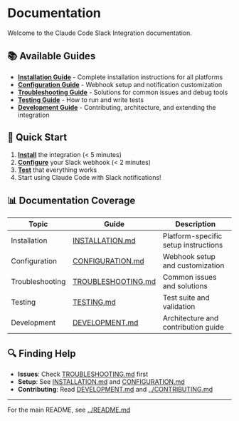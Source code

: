 # Documentation

Welcome to the Claude Code Slack Integration documentation.

## 📚 Available Guides

- **[Installation Guide](INSTALLATION.md)** - Complete installation instructions for all platforms
- **[Configuration Guide](CONFIGURATION.md)** - Webhook setup and notification customization
- **[Troubleshooting Guide](TROUBLESHOOTING.md)** - Solutions for common issues and debug tools
- **[Testing Guide](TESTING.md)** - How to run and write tests
- **[Development Guide](DEVELOPMENT.md)** - Contributing, architecture, and extending the integration

## 🚀 Quick Start

1. **[Install](INSTALLATION.md)** the integration (< 5 minutes)
2. **[Configure](CONFIGURATION.md)** your Slack webhook (< 2 minutes)
3. **[Test](TESTING.md)** that everything works
4. Start using Claude Code with Slack notifications!

## 📊 Documentation Coverage

| Topic | Guide | Description |
|-------|-------|-------------|
| Installation | [INSTALLATION.md](INSTALLATION.md) | Platform-specific setup instructions |
| Configuration | [CONFIGURATION.md](CONFIGURATION.md) | Webhook setup and customization |
| Troubleshooting | [TROUBLESHOOTING.md](TROUBLESHOOTING.md) | Common issues and solutions |
| Testing | [TESTING.md](TESTING.md) | Test suite and validation |
| Development | [DEVELOPMENT.md](DEVELOPMENT.md) | Architecture and contribution guide |

## 🔍 Finding Help

- **Issues**: Check [TROUBLESHOOTING.md](TROUBLESHOOTING.md) first
- **Setup**: See [INSTALLATION.md](INSTALLATION.md) and [CONFIGURATION.md](CONFIGURATION.md)
- **Contributing**: Read [DEVELOPMENT.md](DEVELOPMENT.md) and [../CONTRIBUTING.md](../CONTRIBUTING.md)

---

For the main README, see [../README.md](../README.md)